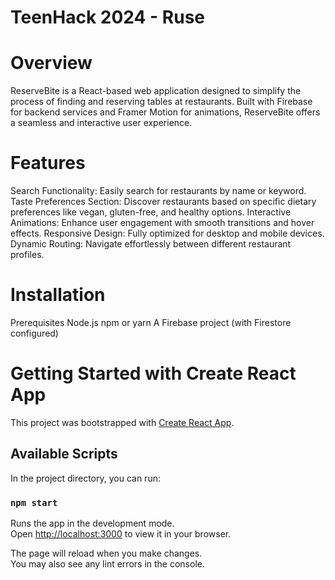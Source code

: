 # TeenHack 2024 - Ruse

# Overview
ReserveBite is a React-based web application designed to simplify the process of finding and reserving tables at restaurants. Built with Firebase for backend services and Framer Motion for animations, ReserveBite offers a seamless and interactive user experience.

# Features
Search Functionality: Easily search for restaurants by name or keyword.
Taste Preferences Section: Discover restaurants based on specific dietary preferences like vegan, gluten-free, and healthy options.
Interactive Animations: Enhance user engagement with smooth transitions and hover effects.
Responsive Design: Fully optimized for desktop and mobile devices.
Dynamic Routing: Navigate effortlessly between different restaurant profiles.

# Installation
Prerequisites
Node.js
npm or yarn
A Firebase project (with Firestore configured)


# Getting Started with Create React App

This project was bootstrapped with [Create React App](https://github.com/facebook/create-react-app).

## Available Scripts

In the project directory, you can run:

### `npm start`

Runs the app in the development mode.\
Open [http://localhost:3000](http://localhost:3000) to view it in your browser.

The page will reload when you make changes.\
You may also see any lint errors in the console.

